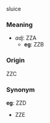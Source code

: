 sluice
### Meaning
+ _adj_: ZZA
    + __eg__: ZZB

### Origin

ZZC

### Synonym

__eg__: ZZD

+ ZZE


